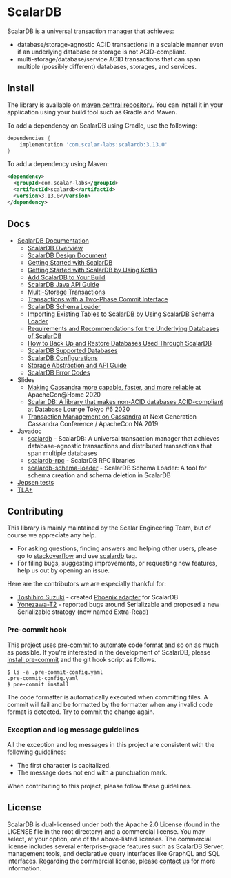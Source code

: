 # ScalarDB

ScalarDB is a universal transaction manager that achieves:
- database/storage-agnostic ACID transactions in a scalable manner even if an underlying database or storage is not ACID-compliant.
- multi-storage/database/service ACID transactions that can span multiple (possibly different) databases, storages, and services.

## Install
The library is available on [maven central repository](https://mvnrepository.com/artifact/com.scalar-labs/scalardb).
You can install it in your application using your build tool such as Gradle and Maven.

To add a dependency on ScalarDB using Gradle, use the following:
```gradle
dependencies {
    implementation 'com.scalar-labs:scalardb:3.13.0'
}
```

To add a dependency using Maven:
```xml
<dependency>
  <groupId>com.scalar-labs</groupId>
  <artifactId>scalardb</artifactId>
  <version>3.13.0</version>
</dependency>
```

## Docs

* [ScalarDB Documentation](https://scalardb.scalar-labs.com/docs/latest/)
  * [ScalarDB Overview](https://scalardb.scalar-labs.com/docs/latest/overview)
  * [ScalarDB Design Document](https://scalardb.scalar-labs.com/docs/latest/design/)
  * [Getting Started with ScalarDB](https://scalardb.scalar-labs.com/docs/latest/getting-started-with-scalardb/)
  * [Getting Started with ScalarDB by Using Kotlin](https://scalardb.scalar-labs.com/docs/latest/getting-started-with-scalardb-by-using-kotlin/)
  * [Add ScalarDB to Your Build](https://scalardb.scalar-labs.com/docs/latest/add-scalardb-to-your-build/)
  * [ScalarDB Java API Guide](https://scalardb.scalar-labs.com/docs/latest/api-guide/)
  * [Multi-Storage Transactions](https://scalardb.scalar-labs.com/docs/latest/multi-storage-transactions/)
  * [Transactions with a Two-Phase Commit Interface](https://scalardb.scalar-labs.com/docs/latest/two-phase-commit-transactions/)
  * [ScalarDB Schema Loader](https://scalardb.scalar-labs.com/docs/latest/schema-loader/)
  * [Importing Existing Tables to ScalarDB by Using ScalarDB Schema Loader](https://scalardb.scalar-labs.com/docs/latest/schema-loader-import/)
  * [Requirements and Recommendations for the Underlying Databases of ScalarDB](https://scalardb.scalar-labs.com/docs/latest/requirements/)
  * [How to Back Up and Restore Databases Used Through ScalarDB](https://scalardb.scalar-labs.com/docs/latest/backup-restore/)
  * [ScalarDB Supported Databases](https://scalardb.scalar-labs.com/docs/latest/scalardb-supported-databases/)
  * [ScalarDB Configurations](https://scalardb.scalar-labs.com/docs/latest/configurations/)
  * [Storage Abstraction and API Guide](https://scalardb.scalar-labs.com/docs/latest/storage-abstraction/)
  * [ScalarDB Error Codes](https://scalardb.scalar-labs.com/docs/latest/scalardb-core-status-codes/)
* Slides
    * [Making Cassandra more capable, faster, and more reliable](https://speakerdeck.com/scalar/making-cassandra-more-capable-faster-and-more-reliable-at-apachecon-at-home-2020) at ApacheCon@Home 2020
    * [Scalar DB: A library that makes non-ACID databases ACID-compliant](https://speakerdeck.com/scalar/scalar-db-a-library-that-makes-non-acid-databases-acid-compliant) at Database Lounge Tokyo #6 2020
    * [Transaction Management on Cassandra](https://speakerdeck.com/scalar/transaction-management-on-cassandra) at Next Generation Cassandra Conference / ApacheCon NA 2019
* Javadoc
    * [scalardb](https://javadoc.io/doc/com.scalar-labs/scalardb/latest/index.html) - ScalarDB: A universal transaction manager that achieves database-agnostic transactions and distributed transactions that span multiple databases
    * [scalardb-rpc](https://javadoc.io/doc/com.scalar-labs/scalardb-rpc/latest/index.html) - ScalarDB RPC libraries
    * [scalardb-schema-loader](https://javadoc.io/doc/com.scalar-labs/scalardb-schema-loader/latest/index.html) - ScalarDB Schema Loader: A tool for schema creation and schema deletion in ScalarDB
* [Jepsen tests](https://github.com/scalar-labs/scalar-jepsen)
* [TLA+](tla+/consensus-commit/README.md)

## Contributing
This library is mainly maintained by the Scalar Engineering Team, but of course we appreciate any help.

* For asking questions, finding answers and helping other users, please go to [stackoverflow](https://stackoverflow.com/) and use [scalardb](https://stackoverflow.com/questions/tagged/scalardb) tag.
* For filing bugs, suggesting improvements, or requesting new features, help us out by opening an issue.

Here are the contributors we are especially thankful for:
- [Toshihiro Suzuki](https://github.com/brfrn169) - created [Phoenix adapter](https://github.com/scalar-labs/scalardb-phoenix) for ScalarDB
- [Yonezawa-T2](https://github.com/Yonezawa-T2) - reported bugs around Serializable and proposed a new Serializable strategy (now named Extra-Read)

### Pre-commit hook

This project uses [pre-commit](https://pre-commit.com/) to automate code format and so on as much as possible. If you're interested in the development of ScalarDB, please [install pre-commit](https://pre-commit.com/#installation) and the git hook script as follows.

```
$ ls -a .pre-commit-config.yaml
.pre-commit-config.yaml
$ pre-commit install
```

The code formatter is automatically executed when committing files. A commit will fail and be formatted by the formatter when any invalid code format is detected. Try to commit the change again.

### Exception and log message guidelines

All the exception and log messages in this project are consistent with the following guidelines:

- The first character is capitalized.
- The message does not end with a punctuation mark.

When contributing to this project, please follow these guidelines.

## License
ScalarDB is dual-licensed under both the Apache 2.0 License (found in the LICENSE file in the root directory) and a commercial license.
You may select, at your option, one of the above-listed licenses.
The commercial license includes several enterprise-grade features such as ScalarDB Server, management tools, and declarative query interfaces like GraphQL and SQL interfaces.
Regarding the commercial license, please [contact us](https://scalar-labs.com/contact_us/) for more information.
